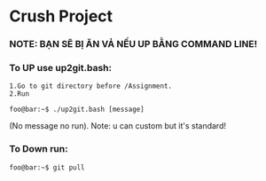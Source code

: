 # Crush Project
### NOTE: BẠN SẼ BỊ ĂN VẢ NẾU UP BẰNG COMMAND LINE!

### To UP use up2git.bash:
	
	1.Go to git directory before /Assignment.
	2.Run 
```console
foo@bar:~$ ./up2git.bash [message] 
```
(No message no run).
	Note: u can custom but it's standard!

### To Down run:
```console
foo@bar:~$ git pull 
```
